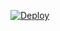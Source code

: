 [![Deploy](https://www.herokucdn.com/deploy/button.svg)](https://heroku.com/deploy?template=https://github.com/ravindar990)

